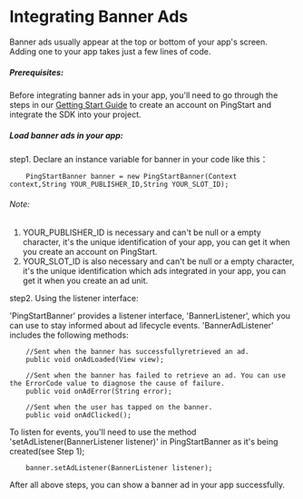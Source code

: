 
# Integrating Banner Ads
Banner ads usually appear at the top or bottom of your app's screen. Adding one to your app takes just a few lines of code.
##### Prerequisites:
Before integrating banner ads in your app, you'll need to go through the steps in our [Getting Start Guide](http://baidu.com) to create an account on PingStart and integrate the SDK into your project.
##### Load banner ads in your app:
step1. Declare an instance variable for banner in your code like this：

        PingStartBanner banner = new PingStartBanner(Context context,String YOUR_PUBLISHER_ID,String YOUR_SLOT_ID);
###### Note:
1. YOUR_PUBLISHER_ID is necessary and can't be null or a empty character, it's the  unique identification of your app, you can get it when you create an account on PingStart.
2. YOUR_SLOT_ID is also necessary and can't be null or a empty character, it's the unique identification which ads integrated in your app, you can get it when you create an ad unit. 

step2. Using the listener interface:

'PingStartBanner' provides a listener interface, 'BannerListener', which you can use to stay informed about ad lifecycle events. 'BannerAdListener' includes the following methods:
        
        //Sent when the banner has successfullyretrieved an ad.
        public void onAdLoaded(View view);
        
        //Sent when the banner has failed to retrieve an ad. You can use the ErrorCode value to diagnose the cause of failure.
        public void onAdError(String error);
        
        //Sent when the user has tapped on the banner.
        public void onAdClicked();
To listen for events, you'll need to use the method 'setAdListener(BannerListener listener)' in PingStartBanner as it's being created(see Step 1);

        banner.setAdListener(BannerListener listener);
        
After all above steps, you can show a banner ad in your app successfully.




